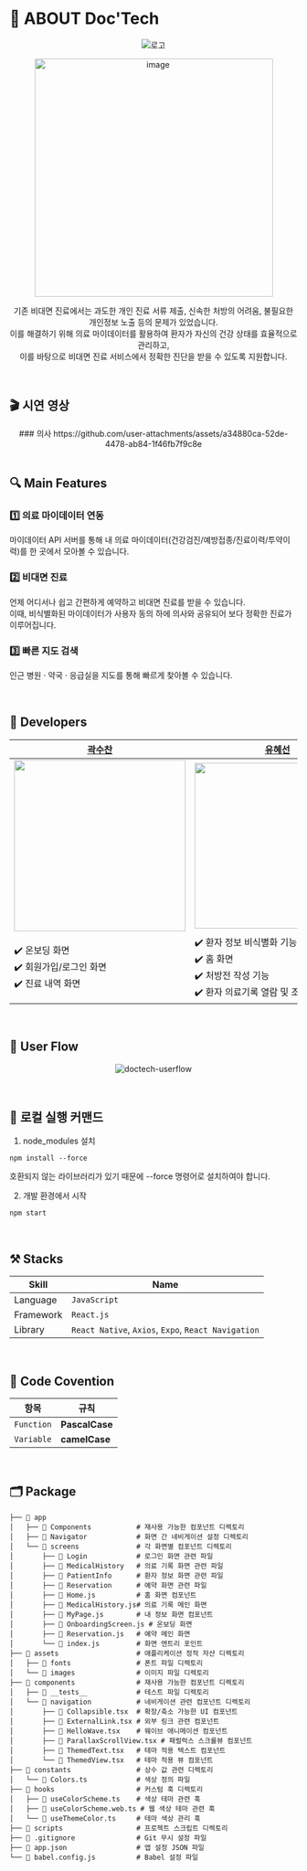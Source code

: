 # 👋 ABOUT Doc'Tech

<div align="center">  
  
  ![로고](https://github.com/user-attachments/assets/d4a9290a-5879-4797-8f0b-a6db2c98819c)
  
<img width="417" alt="image" src="https://github.com/user-attachments/assets/85b3d706-b2bd-446b-badc-9c99ca76f584">

기존 비대면 진료에서는 과도한 개인 진료 서류 제출, 신속한 처방의 어려움, 불필요한 개인정보 노출 등의 문제가 있었습니다. <br>
이를 해결하기 위해 의료 마이데이터를 활용하여 환자가 자신의 건강 상태를 효율적으로 관리하고, <br>이를 바탕으로 비대면 진료 서비스에서 정확한 진단을 받을 수 있도록 지원합니다.
</div>
<br>

## 🎬 시연 영상
<div align="center">  
### 의사
https://github.com/user-attachments/assets/a34880ca-52de-4478-ab84-1f46fb7f9c8e
</div>


<br>

## 🔍 Main Features
### 1️⃣ 의료 마이데이터 연동
마이데이터 API 서버를 통해 내 의료 마이데이터(건강검진/예방접종/진료이력/투약이력)를 한 곳에서 모아볼 수 있습니다.

### 2️⃣ 비대면 진료
언제 어디서나 쉽고 간편하게 예약하고 비대면 진료를 받을 수 있습니다.<br>
이때, 비식별화된 마이데이터가 사용자 동의 하에 의사와 공유되어 보다 정확한 진료가 이루어집니다.

### 3️⃣ 빠른 지도 검색
인근 병원 · 약국 · 응급실을 지도를 통해 빠르게 찾아볼 수 있습니다.

<br>

## 👥 Developers
<div align="center">
  
| [곽수찬](https://github.com/soooochan) | [유혜선](https://github.com/Hyeseon00) |
|--------|------- |
| <img width="300px" src= "https://github.com/user-attachments/assets/beac5c0a-c58c-4374-9a2c-35e29f3f5552"> | <img width="290px" src="https://github.com/user-attachments/assets/321710ea-c916-4ea6-9948-86d309e4e8f9"> | 
| ✔️ 온보딩 화면 <br> ✔️ 회원가입/로그인 화면 <br> ✔️ 진료 내역 화면 <br> | ✔️ 환자 정보 비식별화 기능 <br> ✔️ 홈 화면 <br> ✔️ 처방전 작성 기능 <br> ✔️ 환자 의료기록 열람 및 조회 기능 <br> |
</div>

<br>

## 🎨 User Flow
<div align="center"> 
  
  ![doctech-userflow](https://github.com/user-attachments/assets/f3bb8d4c-1481-42be-aeb7-333db236df46)
</div>

<br>

## 🚀 로컬 실행 커맨드
1. node_modules 설치<br>

```
npm install --force
```
호환되지 않는 라이브러리가 있기 때문에 --force 명령어로 설치하여야 합니다.

2. 개발 환경에서 시작
```
npm start
```

<br>

## ⚒️ Stacks

| Skill | Name |
|--------|------- |
| Language | `JavaScript` |
| Framework | `React.js` |
| Library | `React Native`, `Axios`, `Expo`, `React Navigation` |

<br>

## 📜 Code Covention
| 항목                | 규칙                                                                                  |
|---------------------|---------------------------------------------------------------------------------------|
| `Function`              | **PascalCase**                                                                         |
| `Variable`                | **camelCase**                                                                    |                                                                       

<br>

## 🗂️ Package
```
├── 📁 app                      
│   ├── 📁 Components           # 재사용 가능한 컴포넌트 디렉토리
│   ├── 📁 Navigator            # 화면 간 네비게이션 설정 디렉토리
│   └── 📁 screens              # 각 화면별 컴포넌트 디렉토리
│       ├── 📁 Login            # 로그인 화면 관련 파일
│       ├── 📁 MedicalHistory   # 의료 기록 화면 관련 파일
│       ├── 📁 PatientInfo      # 환자 정보 화면 관련 파일
│       ├── 📁 Reservation      # 예약 화면 관련 파일
│       ├── 📄 Home.js          # 홈 화면 컴포넌트
│       ├── 📄 MedicalHistory.js# 의료 기록 메인 화면
│       ├── 📄 MyPage.js        # 내 정보 화면 컴포넌트
│       ├── 📄 OnboardingScreen.js # 온보딩 화면
│       ├── 📄 Reservation.js   # 예약 메인 화면
│       └── 📄 index.js         # 화면 엔트리 포인트
├── 📁 assets                   # 애플리케이션 정적 자산 디렉토리
│   ├── 📁 fonts                # 폰트 파일 디렉토리
│   └── 📁 images               # 이미지 파일 디렉토리
├── 📁 components               # 재사용 가능한 컴포넌트 디렉토리
│   ├── 📁 __tests__            # 테스트 파일 디렉토리
│   └── 📁 navigation           # 네비게이션 관련 컴포넌트 디렉토리
│       ├── 📄 Collapsible.tsx  # 확장/축소 가능한 UI 컴포넌트
│       ├── 📄 ExternalLink.tsx # 외부 링크 관련 컴포넌트
│       ├── 📄 HelloWave.tsx    # 웨이브 애니메이션 컴포넌트
│       ├── 📄 ParallaxScrollView.tsx # 패럴럭스 스크롤뷰 컴포넌트
│       ├── 📄 ThemedText.tsx   # 테마 적용 텍스트 컴포넌트
│       └── 📄 ThemedView.tsx   # 테마 적용 뷰 컴포넌트
├── 📁 constants                # 상수 값 관련 디렉토리
│   └── 📄 Colors.ts            # 색상 정의 파일
├── 📁 hooks                    # 커스텀 훅 디렉토리
│   ├── 📄 useColorScheme.ts    # 색상 테마 관련 훅
│   ├── 📄 useColorScheme.web.ts # 웹 색상 테마 관련 훅
│   └── 📄 useThemeColor.ts     # 테마 색상 관리 훅
├── 📁 scripts                  # 프로젝트 스크립트 디렉토리
├── 📄 .gitignore               # Git 무시 설정 파일
├── 📄 app.json                 # 앱 설정 JSON 파일
└── 📄 babel.config.js          # Babel 설정 파일
```
